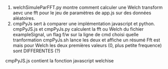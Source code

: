 1. welchSimuleParFFT.py montre comment calculer une Welch transform aevc une fft pour le jeu de paramètres de app.js sur des données aléatoires.
2. cmpPyJs sert à comparer une implémentation javascript et python.
   cmpPyJS.js et cmpPyJs.py calculent la fft ou Welch du fichier exampleSignal, un flag f/w sur la ligne de cmd choisi quelle tranformation
   cmpPyJs.sh lance les deux et affiche un résumé
   Fft est mais pour Welch les deux premières valeurs (0, plus petite frequence) sont DIFFERENTES (?)
   
cmpPyJS.js contient la fonction javascript welchise
